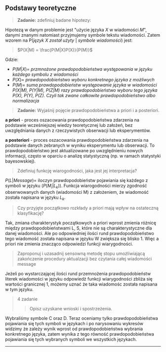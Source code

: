 ## Podstawy teoretyczne
> **Zadanie:** zdefiniuj badane hipotezy:

Hipotezą w danym problemie jest "użycie języka $X$ w wiadomości $M$", danymi znanymi natomiast przyjmujemy symbole tekstu wiadomości.
Zatem wzorem na P(*język X został użyty* | *symbole wiadomości*) jest:

>$P(X|M) = \frac{P(M|X)P(X)}{P(M)}$

Gdzie:

- $P(M|X) =$ *przmnożone prawdopodobieństwa występowania w języku każdego symbolu z wiadomości*
- $P(X) =$ *prawdopodobieństwo wyboru konkretnego języka z możliwych*
- $P(M) =$ *suma prawdopodobieństw występowanie języka w wiadomości P(X|M), P(Y|M), P(Z|M) razy prawdopodobieństwo wyboru tego języka P(X), P(Y), P(Z). 
Czyli tak zwane całkowite prawdopodobieństwo albo normalizacja*

> **Zadanie:** Wyjaśnij pojęcie prawdopodobieństwa a priori i a posteriori.

**a priori** - proces oszacowania prawdopodobieństwa zdarzenia na podstawie wcześniejszej wiedzy teoretycznej lub założeń, bez uwzględniania danych z rzeczywistych obserwacji lub eksperymentów.

**a posteriori** - proces oszacowania prawdopodobieństwa zdarzenia na podstawie danych zebranych w wyniku eksperymentu lub obserwacji. To prawdopodobieństwo jest aktualizowane po uwzględnieniu nowych informacji, często w oparciu o analizę statystyczną (np. w ramach statystyki bayesowskiej).

> Zdefiniuj funkcję wiarogodności, jaka jest jej interpretacja?

$P(L|Message) =$ iloczyn prawdopodobieństw pojawiania się każdego z symboli w języku ($P(M_i|L_k)$).
Funkcja wiarogodności mierzy zgodność obserwowanych danych (wiadomości M) z założeniem, że wiadomość została napisana w języku $L_k$.

>  Czy przyjęte początkowo rozkłady a priori mają wpływ na ostateczną klasyfikację?

Tak, zmiana charakterystyk początkowych a priori wprost zmienia różnicę między prawdopodobieństwami L, S, które nie są charakterystyczne dla danej wiadomości. Ale po odpowiedniej ilości rund prawdopodobieństwo tego wiadomość została napisana w języku W zwiększa się blisko 1. Więc a priori nie zmienia znacząco odpowiedzi funkcji wiarygodności.

> Zaproponuj i uzasadnij sensowną metodę stopu umożliwiającą zakończenie procedury aktualzacji bez
czytania całej wiadomości message

Jeżeli po wystarczającej ilości rund przemnożenia prawdopodobieństw literek wiadomości w języku odpowiedż funkcji wiarygodności zbliża się wartości granicznej 1, możemy uznać że taka wiadomośc została napisana w tym języku.

>  4 zadanie 
> > Opisz uzyskane wnioski i spostrzeżenia.

Wybraliśmy symbole C oraz D. Teraz oceniamy tylko prawdopodobieństwa pojawiania się tych symboli w językach i po narysowaniu wykresów widzimy że zależy wynik wprost od prawdopodobieństwa wybrania konkretnego języka, zatem wynika z tego równość prawdopodobieństwa pojawiania się tych wybranych symboli we wszystkich językach. 

___
